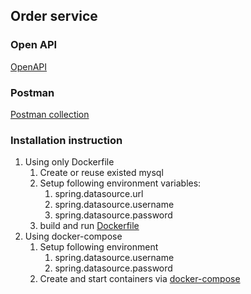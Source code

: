 ## Order service
### Open API
[OpenAPI](openapi.json)
### Postman
[Postman collection](ZiggoTest.postman_collection.json)
### Installation instruction
1. Using only Dockerfile
   1. Create or reuse existed mysql
   2. Setup following environment variables:
       1. spring.datasource.url
       2. spring.datasource.username
       3. spring.datasource.password
   3. build and run [Dockerfile](Dockerfile)
2. Using docker-compose
   1. Setup following environment
      1. spring.datasource.username
      2. spring.datasource.password
   2. Create and start containers via [docker-compose](docker-compose.yml)
